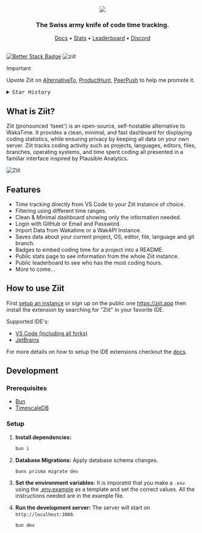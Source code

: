 <p align="center">
   <img src="https://github.com/user-attachments/assets/bc6a1efd-2a7a-473a-8f09-ae75cafeba84"/>
</p>

<h3 align="center">
   The Swiss army knife of code time tracking.
</h3>

<div align="center">
    <a href="https://docs.ziit.app">Docs</a>
    <span>  •  </span>
    <a href="https://ziit.app/stats">Stats</a>
    <span>  •  </span>
    <a href="https://ziit.app/leaderboard">Leaderboard</a>
    <span>  •  </span>
    <a href="https://discord.gg/Y7SbYphVw9">Discord</a>
</div>

<br>

[![Better Stack Badge](https://uptime.betterstack.com/status-badges/v3/monitor/1ym1e.svg)](https://status.ziit.app)
 ![ziit](https://ziit.app/api/public/badge/cm98il90n0000o52c3my0bf5p/ziit)


> [!IMPORTANT]
> Upvote Ziit on [AlternativeTo](https://alternativeto.net/software/ziit/about/), [ProductHunt](https://www.producthunt.com/posts/ziit), [PeerPush](https://peerpush.net/p/ziit) to help me promote it.

<details>
  <summary><kbd>Star History</kbd></summary>
  <a href="https://starchart.cc/0PandaDEV/Ziit">
    <picture>
      <img width="100%" src="https://starchart.cc/0PandaDEV/ziit.svg?variant=adaptive">
    </picture>
  </a>
</details>

## What is Ziit?

Ziit (pronounced 'tseet') is an open-source, self-hostable alternative to WakaTime. It provides a clean, minimal, and fast dashboard for displaying coding statistics, while ensuring privacy by keeping all data on your own server. Ziit tracks coding activity such as projects, languages, editors, files, branches, operating systems, and time spent coding all presented in a familiar interface inspired by Plausible Analytics.

![Ziit](https://github.com/user-attachments/assets/bf8e8d72-3181-47e7-924f-537c74f68819)

## Features

- Time tracking directly from VS Code to your Ziit instance of choice.
- Filtering using different time ranges.
- Clean & Minimal dashboard showing only the information needed.
- Login with GitHub or Email and Password.
- Import Data from Wakatime or a WakAPI Instance.
- Saves data about your current project, OS, editor, file, language and git branch.
- Badges to embed coding time for a project into a README.
- Public stats page to see information from the whole Ziit instance.
- Public leaderboard to see who has the most coding hours.
- More to come...

## How to use Ziit

First [setup an instance](https://docs.ziit.app/deploy) or sign up on the public one <https://ziit.app> then install the extension by searching for "Ziit" in your favorite IDE.

Supported IDE's:

- [VS Code (Including all forks)](https://docs.ziit.app/extensions/vscode)
- [JetBrains](https://plugins.jetbrains.com/plugin/27391-ziit)

For more details on how to setup the IDE extensions checkout the [docs](https://docs.ziit.app/extensions).

## Development

### Prerequisites

- [Bun](https://bun.sh/)
- [TimescaleDB](https://docs.timescale.com/self-hosted/latest/install/installation-docker/)

### Setup

1. **Install dependencies:**

   ```bash
   bun i
   ```

2. **Database Migrations:**
   Apply database schema changes.

   ```bash
   bunx prisma migrate dev
   ```

3. **Set the environment variables:**
   It is imporatnt that you make a `.env` using the [.env.example](https://github.com/0PandaDEV/Ziit/blob/main/.env.example) as a template and set the correct values. All the instructions needed are in the example file.

4. **Run the development server:**
   The server will start on `http://localhost:3000`.

   ```bash
   bun dev
   ```
